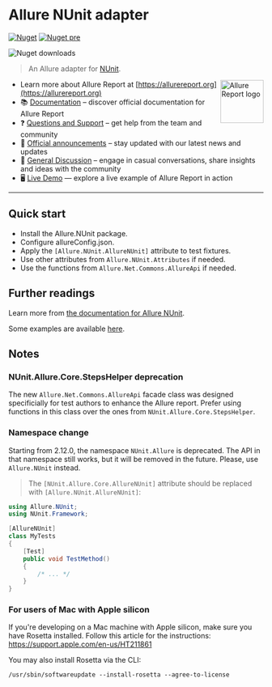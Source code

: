 # Allure NUnit adapter

[![Nuget](https://img.shields.io/nuget/v/Allure.NUnit?style=flat)](https://www.nuget.org/packages/Allure.NUnit)
[![Nuget pre](https://img.shields.io/nuget/vpre/Allure.Nunit?style=flat)](https://www.nuget.org/packages/Allure.NUnit)

![Nuget downloads](https://img.shields.io/nuget/dt/allure.nunit?label=downloads&style=flat)

> An Allure adapter for [NUnit](https://nunit.org/).

[<img src="https://allurereport.org/public/img/allure-report.svg" height="85px" alt="Allure Report logo" align="right" />](https://allurereport.org "Allure Report")

- Learn more about Allure Report at [https://allurereport.org](https://allurereport.org)
- 📚 [Documentation](https://allurereport.org/docs/) – discover official documentation for Allure Report
- ❓ [Questions and Support](https://github.com/orgs/allure-framework/discussions/categories/questions-support) – get help from the team and community
- 📢 [Official announcements](https://github.com/orgs/allure-framework/discussions/categories/announcements) –  stay updated with our latest news and updates
- 💬 [General Discussion](https://github.com/orgs/allure-framework/discussions/categories/general-discussion) – engage in casual conversations, share insights and ideas with the community
- 🖥️ [Live Demo](https://demo.allurereport.org/) — explore a live example of Allure Report in action

---

## Quick start

- Install the Allure.NUnit package.
- Configure allureConfig.json.
- Apply the `[Allure.NUnit.AllureNUnit]` attribute to test fixtures.
- Use other attributes from `Allure.NUnit.Attributes` if needed.
- Use the functions from `Allure.Net.Commons.AllureApi` if needed.

## Further readings

Learn more from [the documentation for Allure NUnit](https://allurereport.org/docs/nunit/).

Some examples are available [here](https://github.com/allure-framework/allure-csharp/tree/main/Allure.NUnit.Examples).

## Notes

### NUnit.Allure.Core.StepsHelper deprecation

The new `Allure.Net.Commons.AllureApi` facade class was designed specificially
for test authors to enhance the Allure report. Prefer using functions in this
class over the ones from `NUnit.Allure.Core.StepsHelper`.

### Namespace change

Starting from 2.12.0, the namespace `NUnit.Allure` is deprecated. The API in
that namespace still works, but it will be removed in the future. Please, use
`Allure.NUnit` instead.

> The `[NUnit.Allure.Core.AllureNUnit]` attribute should be replaced with
> `[Allure.NUnit.AllureNUnit]`:

```c#
using Allure.NUnit;
using NUnit.Framework;

[AllureNUnit]
class MyTests
{
    [Test]
    public void TestMethod()
    {
        /* ... */
    }
}
```

### For users of Mac with Apple silicon

If you're developing on a Mac machine with Apple silicon, make sure you have
Rosetta installed. Follow this article for the instructions:
https://support.apple.com/en-us/HT211861

You may also install Rosetta via the CLI:

```shell
/usr/sbin/softwareupdate --install-rosetta --agree-to-license
```
